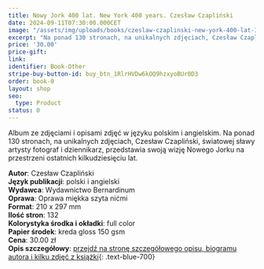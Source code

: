 ```yaml
---
title: Nowy Jork 400 lat. New York 400 years. Czesław Czapliński
date: 2024-09-11T07:30:00.000CET
image: "/assets/img/uploads/books/czeslaw-czaplinski-new-york-400-lat-ISBN-978-83-8333-271-0-JPG.jpg"
excerpt: "Na ponad 130 stronach, na unikalnych zdjęciach, Czesław Czapliński, światowej sławy artysty fotograf i dziennikarz,  przedstawia swoją wizję Nowego Jorku na przestrzeni ostatnich kilkudziesięciu lat."
price: '30.00' 
price-gift: 
link: 
identifier: Book-Other
stripe-buy-button-id: buy_btn_1RlrHVDw6kOQ9hzxyoBUr0D3
order: book-0
layout: shop
seo:
  type: Product
status: 0
---
```

 
Album ze zdjęciami i opisami zdjęć w języku polskim i angielskim. Na ponad 130 stronach, na unikalnych zdjęciach, Czesław Czapliński, światowej sławy artysty fotograf i dziennikarz,  przedstawia swoją wizję Nowego Jorku na przestrzeni ostatnich kilkudziesięciu lat.

**Autor**: Czesław Czapliński  
**Język publikacji**: polski i angielski  
**Wydawca**: Wydawnictwo Bernardinum    
**Oprawa**: Oprawa miękka szyta nićmi   
**Format**: 210 x 297 mm  
**Ilość stron**: 132  
**Kolorystyka środka i okładki**: full color   
**Papier środek**: kreda gloss 150 gsm   
**Cena**: 30.00 zł   
**Opis szczegółowy**: [przejdź na stronę szczegółowego opisu, biogramu autora i kilku zdjęć z książki](/ksiazka-new-york-400-lat/){: .text-blue-700}  

